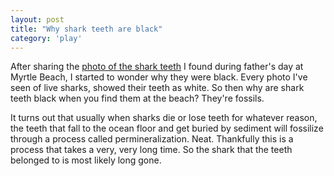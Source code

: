 ```yaml
---
layout: post
title: "Why shark teeth are black"
category: 'play'
---
```


After sharing the [photo of the shark teeth](http://michaellee.co/shark-teeth/) I found during father's day at Myrtle Beach, I started to wonder why they were black. Every photo I've seen of live sharks, showed their teeth as white. So then why are shark teeth black when you find them at the beach? They're fossils.

<!--more-->

It turns out that usually when sharks die or lose teeth for whatever reason, the teeth that fall to the ocean floor and get buried by sediment will fossilize through a process called permineralization. Neat. Thankfully this is a process that takes a very, very long time. So the shark that the teeth belonged to is most likely long gone.